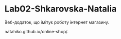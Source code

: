 # Lab02-Shkarovska-Natalia
Веб-додаток, що імітує роботу інтернет магазину.

natahiko.github.io/online-shop/.
